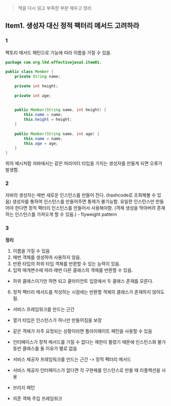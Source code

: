 
> 책을 다시 읽고 부족한 부분 채우고 정리


## Item1. 생성자 대신 정적 팩터리  메서드 고려하라

### 1
팩토리 메서드 패턴으로 기능에 따라 이름을 가질 수 있음.
```java
package com.org.lhd.effectivejava3.item01;  
  
public class Member {  
    private String name;  
  
    private int height;  
  
    private int age;  
  
  
    public Member(String name, int height) {  
        this.name = name;  
        this.height = height;  
    }  
  
    public Member(String name, int age) {  
        this.name = name;  
        this.age = age;  
    }  
}
```
위의 예시처럼 자바에서는 같은 파라미터 타입을 가지는 생성자를 만들게 되면 오류가 발생함.


### 2
자바의 생성자는 매번 새로운 인스턴스를 만들어 진다. (hashcode로 조회해볼 수 있음)
생성자를 통하여 인스턴스를 만들어주면 통제가 불가능함. 유일한 인스턴스만 만들어야 한다면 정적 팩터리 인스턴스를 만들어서 사용해야함. (객체 생성을 막아버려 존재하는 인스턴스를 가져오게 할 수 있음.) - flyweight pattern

### 3



__정리__
1. 이름을 가질 수 있음
2. 매번 객체를 생성하여 사용하지 않음.
3. 반환 타입의 하위 타입 객체를 반환할 수 있는 능력이 있음.
4. 입력 매개변수에 따라 매번 다른 클래스의 객체를 반환할 수 있음.
  - 하위 클래스이기만 하면 되고 클라이언트 입장에서 두 클래스 존재를 모른다. 
6. 정적 팩터리 메서드를 작성하는 시점에는 반환할 객체의 클래스가 존재하지 않아도 됨.
  - 서비스 프레임워크를 만드는 근간



- 열거 타입은 인스턴스가 하나만 만들어짐을 보장
- 같은 객체가 자주 요청되는 상황이라면 플라이웨이트 패턴을 사용할 수 있음
- 인터페이스가 정적 메서드를 가질 수 없다는 제한이 풀렸기 때문에 인스턴스화 불가 동반 클래스를 둘 이유가 별로 없음
- 서비스 제공자 프레임워크를 만드는 근간 -> 정적 팩터리 메서드 
- 서비스 제공자 인터페이스가 없다면 각 구현체를 인스턴스로 만들 때 리플렉션을 사용
- 브리지 패턴
- 의존 객체 주입 프레임워크
